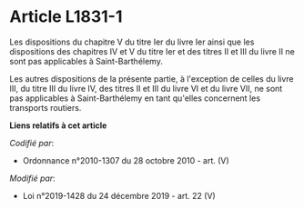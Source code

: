 # Article L1831-1

Les dispositions du chapitre V du titre Ier du livre Ier ainsi que les dispositions des chapitres IV et V du titre Ier et des
titres II et III du livre II ne sont pas applicables à Saint-Barthélemy.

Les autres dispositions de la présente partie, à l'exception de celles du livre III, du titre III du livre IV, des titres II
et III du livre VI et du livre VII, ne sont pas applicables à Saint-Barthélemy en tant qu'elles concernent les transports
routiers.

**Liens relatifs à cet article**

_Codifié par_:

  - Ordonnance n°2010-1307 du 28 octobre 2010 - art. (V)

_Modifié par_:

  - Loi n°2019-1428 du 24 décembre 2019 - art. 22 (V)
